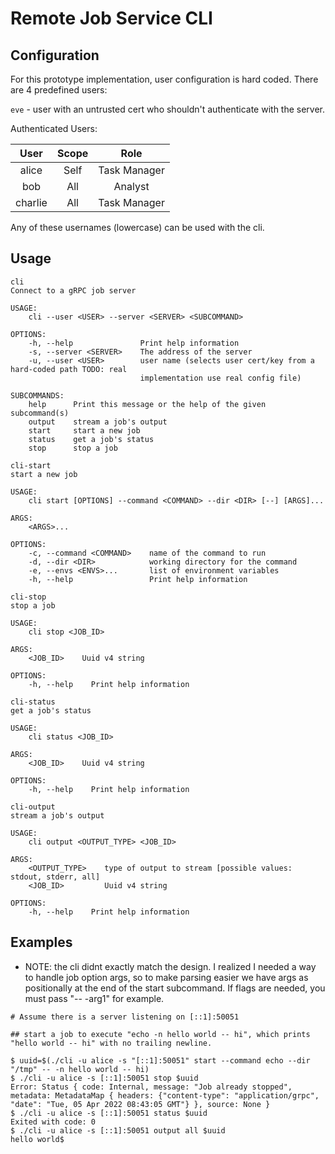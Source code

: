 # Remote Job Service CLI


## Configuration

For this prototype implementation, user configuration is hard coded.
There are 4 predefined users:

`eve` - user with an untrusted cert who shouldn't authenticate with the server.

Authenticated Users:

| User | Scope | Role |
| :---: | :---: | :---:|
| alice | Self | Task Manager |
| bob | All | Analyst |
| charlie | All | Task Manager |

Any of these usernames (lowercase) can be used with the cli.

## Usage
```
cli 
Connect to a gRPC job server

USAGE:
    cli --user <USER> --server <SERVER> <SUBCOMMAND>

OPTIONS:
    -h, --help               Print help information
    -s, --server <SERVER>    The address of the server
    -u, --user <USER>        user name (selects user cert/key from a hard-coded path TODO: real
                             implementation use real config file)

SUBCOMMANDS:
    help      Print this message or the help of the given subcommand(s)
    output    stream a job's output
    start     start a new job
    status    get a job's status
    stop      stop a job
```

```
cli-start 
start a new job

USAGE:
    cli start [OPTIONS] --command <COMMAND> --dir <DIR> [--] [ARGS]...

ARGS:
    <ARGS>...    

OPTIONS:
    -c, --command <COMMAND>    name of the command to run
    -d, --dir <DIR>            working directory for the command
    -e, --envs <ENVS>...       list of environment variables
    -h, --help                 Print help information
```

```
cli-stop 
stop a job

USAGE:
    cli stop <JOB_ID>

ARGS:
    <JOB_ID>    Uuid v4 string

OPTIONS:
    -h, --help    Print help information
```

```
cli-status 
get a job's status

USAGE:
    cli status <JOB_ID>

ARGS:
    <JOB_ID>    Uuid v4 string

OPTIONS:
    -h, --help    Print help information
```

```
cli-output 
stream a job's output

USAGE:
    cli output <OUTPUT_TYPE> <JOB_ID>

ARGS:
    <OUTPUT_TYPE>    type of output to stream [possible values: stdout, stderr, all]
    <JOB_ID>         Uuid v4 string

OPTIONS:
    -h, --help    Print help information
```

## Examples

* NOTE: the cli didnt exactly match the design. I realized I needed a way to handle job option args,
        so to make parsing easier we have args as positionally at the end of the start subcommand.
        If flags are needed, you must pass "-- -arg1" for example.
```
# Assume there is a server listening on [::1]:50051

## start a job to execute "echo -n hello world -- hi", which prints "hello world -- hi" with no trailing newline.

$ uuid=$(./cli -u alice -s "[::1]:50051" start --command echo --dir "/tmp" -- -n hello world -- hi)
$ ./cli -u alice -s [::1]:50051 stop $uuid
Error: Status { code: Internal, message: "Job already stopped", metadata: MetadataMap { headers: {"content-type": "application/grpc", "date": "Tue, 05 Apr 2022 08:43:05 GMT"} }, source: None }
$ ./cli -u alice -s [::1]:50051 status $uuid
Exited with code: 0
$ ./cli -u alice -s [::1]:50051 output all $uuid
hello world$
```
